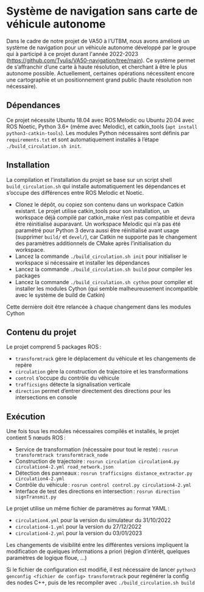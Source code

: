 # Système de navigation sans carte de véhicule autonome

Dans le cadre de notre projet de VA50 à l’UTBM, nous avons amélioré un système de navigation pour un véhicule autonome développé par le groupe qui à participé à ce projet durant l'année 2022-2023 (https://github.com/Tyulis/VA50-navigation/tree/main).
Ce système permet de s’affranchir d’une carte à haute résolution, et cherchant à être le plus autonome possible. Actuellement, certaines opérations nécessitent encore une cartographie et un positionnement grand public (haute résolution non nécessaire).

## Dépendances

Ce projet nécessite Ubuntu 18.04 avec ROS Melodic ou Ubuntu 20.04 avec ROS Noetic, Python 3.6+ (même avec Melodic), et catkin_tools (`apt install python3-catkin-tools`). Les modules Python nécessaires sont définis par `requirements.txt` et sont automatiquement installés à l’étape `./build_circulation.sh init`.

## Installation

La compilation et l’installation du projet se base sur un script shell `build_circulation.sh` qui installe automatiquement les dépendances et s’occupe des différences entre ROS Melodic et Noetic.

- Clonez le dépôt, ou copiez son contenu dans un workspace Catkin existant. Le projet utilise catkin_tools pour son installation, un workspace déjà compilé par catkin_make n’est pas compatible et devra être réinitialisé auparavant. Un workspace Melodic qui n’a pas été paramétré pour Python 3 devra aussi être réinitialisé avant usage (supprimer `build/` et `devel/`), car Catkin ne supporte pas le changement des paramètres additionnels de CMake après l’initialisation du workspace.
- Lancez la commande `./build_circulation.sh init` pour initialiser le workspace si nécessaire et installer les dépendances
- Lancez la commande `./build_circulation.sh build` pour compiler les packages
- Lancez la commande `./build_circulation.sh cython` pour compiler et installer les modules Cython (qui semble malheureusement incompatible avec le système de build de Catkin)

Cette dernière doit être relancée à chaque changement dans les modules Cython

## Contenu du projet

Le projet comprend 5 packages ROS :

- `transformtrack` gère le déplacement du véhicule et les changements de repère
- `circulation` gère la construction de trajectoire et les transformations
- `control` s’occupe du contrôle du véhicule
- `trafficsigns` détecte la signalisation verticale
- `direction` permet d’entrer directement des directions pour les intersections en console

## Exécution

Une fois tous les modules nécessaires compilés et installés, le projet contient 5 nœuds ROS :

- Service de transformation (nécessaire pour tout le reste) : `rosrun transformtrack transformtrack_node`
- Construction de trajectoire : `rosrun circulation circulation4.py circulation4-2.yml road_network.json`
- Détection des panneaux : `rosrun trafficsigns distance_extractor.py circulation4-2.yml`
- Contrôle du véhicule : `rosrun control control.py circulation4-2.yml`
- Interface de test des directions en intersection : `rosrun direction signTransmit.py`

Le projet utilise un même fichier de paramètres au format YAML :

- `circulation4.yml` pour la version du simulateur du 31/10/2022
- `circulation4-1.yml` pour la version du 27/12/2022
- `circulation4-2.yml` pour la version du 03/01/2023

Les changements de visibilité entre les différentes versions impliquent la modification de quelques informations a priori (région d’intérêt, quelques paramètres de logique floue, …)

Si le fichier de configuration est modifié, il est nécessaire de lancer `python3 genconfig <fichier de config> transformtrack` pour regénérer la config des nodes C++,
puis de les recompiler avec `./build_circulation.sh build`
